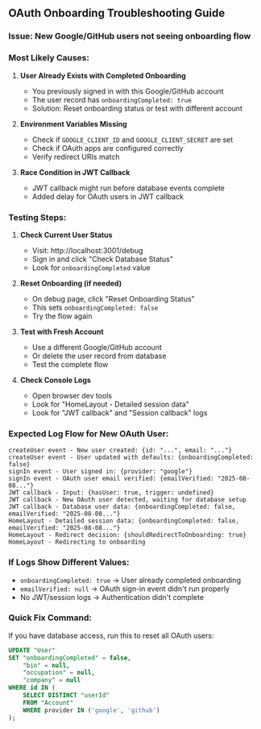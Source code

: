 ## OAuth Onboarding Troubleshooting Guide

### Issue: New Google/GitHub users not seeing onboarding flow

### Most Likely Causes:

1. **User Already Exists with Completed Onboarding**
   - You previously signed in with this Google/GitHub account
   - The user record has `onboardingCompleted: true`
   - Solution: Reset onboarding status or test with different account

2. **Environment Variables Missing**
   - Check if `GOOGLE_CLIENT_ID` and `GOOGLE_CLIENT_SECRET` are set
   - Check if OAuth apps are configured correctly
   - Verify redirect URIs match

3. **Race Condition in JWT Callback**
   - JWT callback might run before database events complete
   - Added delay for OAuth users in JWT callback

### Testing Steps:

1. **Check Current User Status**
   - Visit: http://localhost:3001/debug
   - Sign in and click "Check Database Status"
   - Look for `onboardingCompleted` value

2. **Reset Onboarding (if needed)**
   - On debug page, click "Reset Onboarding Status"
   - This sets `onboardingCompleted: false`
   - Try the flow again

3. **Test with Fresh Account**
   - Use a different Google/GitHub account
   - Or delete the user record from database
   - Test the complete flow

4. **Check Console Logs**
   - Open browser dev tools
   - Look for "HomeLayout - Detailed session data"
   - Look for "JWT callback" and "Session callback" logs

### Expected Log Flow for New OAuth User:

```
createUser event - New user created: {id: "...", email: "..."}
createUser event - User updated with defaults: {onboardingCompleted: false}
signIn event - User signed in: {provider: "google"}
signIn event - OAuth user email verified: {emailVerified: "2025-08-08..."}
JWT callback - Input: {hasUser: true, trigger: undefined}
JWT callback - New OAuth user detected, waiting for database setup
JWT callback - Database user data: {onboardingCompleted: false, emailVerified: "2025-08-08..."}
HomeLayout - Detailed session data: {onboardingCompleted: false, emailVerified: "2025-08-08..."}
HomeLayout - Redirect decision: {shouldRedirectToOnboarding: true}
HomeLayout - Redirecting to onboarding
```

### If Logs Show Different Values:

- `onboardingCompleted: true` → User already completed onboarding
- `emailVerified: null` → OAuth sign-in event didn't run properly
- No JWT/session logs → Authentication didn't complete

### Quick Fix Command:

If you have database access, run this to reset all OAuth users:

```sql
UPDATE "User"
SET "onboardingCompleted" = false,
    "bio" = null,
    "occupation" = null,
    "company" = null
WHERE id IN (
    SELECT DISTINCT "userId"
    FROM "Account"
    WHERE provider IN ('google', 'github')
);
```

